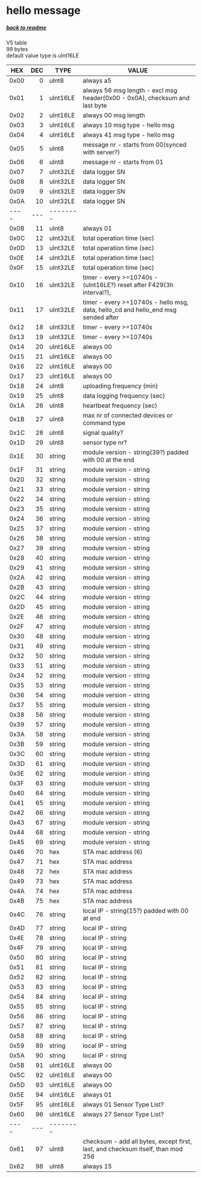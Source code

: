 # hello message
##### [back to readme](../README.md#messages-flow)  
V5 table  
99 bytes   
default value type is uInt16LE  

| HEX  	| DEC 	| TYPE     	| VALUE                                                                                                     	|
|------	|-----:	|----------	|--------------------------------------------------------------------------------------------------------------	|
| 0x00 	| 0   	| uInt8    	| always a5                                                                                                 	|
| 0x01 	| 1   	| uInt16LE 	| always 56 msg length - excl msg header(0x00 - 0x0A), checksum and last byte                               	|
| 0x02 	| 2   	| uInt16LE 	| always 00 msg length                                                                                      	|
| 0x03 	| 3   	| uInt16LE 	| always 10 msg type - hello msg                                                                            	|
| 0x04 	| 4   	| uInt16LE 	| always 41 msg type - hello msg                                                                            	|
| 0x05 	| 5   	| uInt8    	| message nr - starts from 00(synced with server?)                                                          	|
| 0x06 	| 6   	| uInt8    	| message nr - starts from 01                                                                               	|
| 0x07 	| 7   	| uInt32LE 	| data logger SN                                                                                            	|
| 0x08 	| 8   	| uInt32LE 	| data logger SN                                                                                            	|
| 0x09 	| 9   	| uInt32LE 	| data logger SN                                                                                            	|
| 0x0A 	| 10  	| uInt32LE 	| data logger SN                                                                                            	|
| ---- 	| --- 	| -------- 	|                                                                                                           	|
| 0x0B 	| 11  	| uInt8    	| always 01                                                                                                 	|
| 0x0C 	| 12  	| uInt32LE 	| total operation time (sec)                                                                                	|
| 0x0D 	| 13  	| uInt32LE 	| total operation time (sec)                                                                                	|
| 0x0E 	| 14  	| uInt32LE 	| total operation time (sec)                                                                                	|
| 0x0F 	| 15  	| uInt32LE 	| total operation time (sec)                                                                                	|
| 0x10 	| 16  	| uInt32LE 	| timer - every >=10740s - (uInt16LE?) reset after F429(3h interval?),                                      	|
| 0x11 	| 17  	| uInt32LE 	| timer - every >=10740s - hello msg, data, hello_cd and hello_end msg sended after                         	|
| 0x12 	| 18  	| uInt32LE 	| timer - every >=10740s                                                                                    	|
| 0x13 	| 19  	| uInt32LE 	| timer - every >=10740s                                                                                    	|
| 0x14 	| 20  	| uInt16LE 	| always 00                                                                                                 	|
| 0x15 	| 21  	| uInt16LE 	| always 00                                                                                                 	|
| 0x16 	| 22  	| uInt16LE 	| always 00                                                                                                 	|
| 0x17 	| 23  	| uInt16LE 	| always 00                                                                                                 	|
| 0x18 	| 24  	| uInt8    	| uploading frequency (min)                                                                                 	|
| 0x19 	| 25  	| uInt8    	| data logging frequency (sec)                                                                              	|
| 0x1A 	| 26  	| uInt8    	| heartbeat frequency (sec)                                                                                 	|
| 0x1B 	| 27  	| uInt8    	| max nr of connected devices or command type                                                               	|
| 0x1C 	| 28  	| uInt8    	| signal quality?                                                                                           	|
| 0x1D 	| 29  	| uInt8    	| sensor type nr?                                                                                           	|
| 0x1E 	| 30  	| string   	| module version - string(39?) padded with 00 at the end                                                    	|
| 0x1F 	| 31  	| string   	| module version - string                                                                                   	|
| 0x20 	| 32  	| string   	| module version - string                                                                                   	|
| 0x21 	| 33  	| string   	| module version - string                                                                                   	|
| 0x22 	| 34  	| string   	| module version - string                                                                                   	|
| 0x23 	| 35  	| string   	| module version - string                                                                                   	|
| 0x24 	| 36  	| string   	| module version - string                                                                                   	|
| 0x25 	| 37  	| string   	| module version - string                                                                                   	|
| 0x26 	| 38  	| string   	| module version - string                                                                                   	|
| 0x27 	| 39  	| string   	| module version - string                                                                                   	|
| 0x28 	| 40  	| string   	| module version - string                                                                                   	|
| 0x29 	| 41  	| string   	| module version - string                                                                                   	|
| 0x2A 	| 42  	| string   	| module version - string                                                                                   	|
| 0x2B 	| 43  	| string   	| module version - string                                                                                   	|
| 0x2C 	| 44  	| string   	| module version - string                                                                                   	|
| 0x2D 	| 45  	| string   	| module version - string                                                                                   	|
| 0x2E 	| 46  	| string   	| module version - string                                                                                   	|
| 0x2F 	| 47  	| string   	| module version - string                                                                                   	|
| 0x30 	| 48  	| string   	| module version - string                                                                                   	|
| 0x31 	| 49  	| string   	| module version - string                                                                                   	|
| 0x32 	| 50  	| string   	| module version - string                                                                                   	|
| 0x33 	| 51  	| string   	| module version - string                                                                                   	|
| 0x34 	| 52  	| string   	| module version - string                                                                                   	|
| 0x35 	| 53  	| string   	| module version - string                                                                                   	|
| 0x36 	| 54  	| string   	| module version - string                                                                                   	|
| 0x37 	| 55  	| string   	| module version - string                                                                                   	|
| 0x38 	| 56  	| string   	| module version - string                                                                                   	|
| 0x39 	| 57  	| string   	| module version - string                                                                                   	|
| 0x3A 	| 58  	| string   	| module version - string                                                                                   	|
| 0x3B 	| 59  	| string   	| module version - string                                                                                   	|
| 0x3C 	| 60  	| string   	| module version - string                                                                                   	|
| 0x3D 	| 61  	| string   	| module version - string                                                                                   	|
| 0x3E 	| 62  	| string   	| module version - string                                                                                   	|
| 0x3F 	| 63  	| string   	| module version - string                                                                                   	|
| 0x40 	| 64  	| string   	| module version - string                                                                                   	|
| 0x41 	| 65  	| string   	| module version - string                                                                                   	|
| 0x42 	| 66  	| string   	| module version - string                                                                                   	|
| 0x43 	| 67  	| string   	| module version - string                                                                                   	|
| 0x44 	| 68  	| string   	| module version - string                                                                                   	|
| 0x45 	| 69  	| string   	| module version - string                                                                                   	|
| 0x46 	| 70  	| hex      	| STA mac address (6)                                                                                       	|
| 0x47 	| 71  	| hex      	| STA mac address                                                                                           	|
| 0x48 	| 72  	| hex      	| STA mac address                                                                                           	|
| 0x49 	| 73  	| hex      	| STA mac address                                                                                           	|
| 0x4A 	| 74  	| hex      	| STA mac address                                                                                           	|
| 0x4B 	| 75  	| hex      	| STA mac address                                                                                           	|
| 0x4C 	| 76  	| string   	| local IP - string(15?) padded with 00 at end                                                              	|
| 0x4D 	| 77  	| string   	| local IP - string                                                                                         	|
| 0x4E 	| 78  	| string   	| local IP - string                                                                                         	|
| 0x4F 	| 79  	| string   	| local IP - string                                                                                         	|
| 0x50 	| 80  	| string   	| local IP - string                                                                                         	|
| 0x51 	| 81  	| string   	| local IP - string                                                                                         	|
| 0x52 	| 82  	| string   	| local IP - string                                                                                         	|
| 0x53 	| 83  	| string   	| local IP - string                                                                                         	|
| 0x54 	| 84  	| string   	| local IP - string                                                                                         	|
| 0x55 	| 85  	| string   	| local IP - string                                                                                         	|
| 0x56 	| 86  	| string   	| local IP - string                                                                                         	|
| 0x57 	| 87  	| string   	| local IP - string                                                                                         	|
| 0x58 	| 88  	| string   	| local IP - string                                                                                         	|
| 0x59 	| 89  	| string   	| local IP - string                                                                                         	|
| 0x5A 	| 90  	| string   	| local IP - string                                                                                         	|
| 0x5B 	| 91  	| uInt16LE 	| always 00                                                                                                 	|
| 0x5C 	| 92  	| uInt16LE 	| always 00                                                                                                 	|
| 0x5D 	| 93  	| uInt16LE 	| always 00                                                                                                 	|
| 0x5E 	| 94  	| uInt16LE 	| always 01                                                                                                 	|
| 0x5F 	| 95  	| uInt16LE 	| always 01 Sensor Type List?                                                                               	|
| 0x60 	| 96  	| uInt16LE 	| always 27 Sensor Type List?                                                                               	|
| ---- 	| --- 	| -------- 	|                                                                                                           	|
| 0x61 	| 97  	| uInt8    	| checksum - add all bytes, except first, last, and checksum itself, than mod 256                           	|
| 0x62 	| 98  	| uInt8    	| always 15                                                                                                 	|
